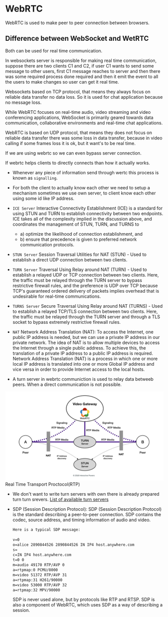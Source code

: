 # WebRTC

WebRTC is used to make peer to peer connection between browsers.

## Difference between WebSocket and WetRTC

Both can be used for real time communication.

In websockets server is responsible for making real time communication, suppose there are two clients C1 and C2, if user C1 wants to send some message to other users, first C1 message reaches to server and then there was some required process done required and then it emit the event to all the users to make changes so user can get it real time.

Websockets based on TCP protocol, that means they always focus on reliable data transfer no data loss. So it is used for chat application because no message loss.

While WebRTC focuses on real-time audio, video streaming and video conferencing applications, WebSocket is primarily geared towards data communication, collaborative environments and real-time chat applications.

WebRTC is based on UDP protocol, that means they does not focus on reliable data transfer there was some loss in data transfer, because in video calling if some frames loss it is ok, but it want's to be real time.

If we are using webrtc so we can even bypass server connection.

If webrtc helps clients to directly connects than how it actually works.
- Whenever any piece of information send through wertc this process is known as `signalling`.
- For both the client to actually know each other we need to setup a mechanism sometimes we use own server, to client know each other using some id like IP address.
- `ICE Server` Interactive Connectivity Establishment (ICE) is a standard for using STUN and TURN to establish connectivity between two endpoints. ICE takes all of the complexity implied in the discussion above, and coordinates the management of STUN, TURN, and TURNS to 
    - a) optimize the likelihood of connection establishment, and 
    - b) ensure that precedence is given to preferred network communication protocols.

- `STUN Server` Session Traversal Utilities for NAT (STUN) - Used to establish a direct UDP connection between two clients.
- `TURN Server` Traversal Using Relay around NAT (TURN) - Used to establish a relayed UDP or TCP connection between two clients. Here, the traffic must be relayed through the TURN server to bypass restrictive firewall rules, and the preference is UDP over TCP because TCP's guaranteed ordered delivery of packets implies overhead that is undesirable for real-time communications. 
- `TURNS Server` Secure Traversal Using Relay around NAT (TURNS) - Used to establish a relayed TCP/TLS connection between two clients. Here, the traffic must be relayed through the TURN server and through a TLS socket to bypass extremely restrictive firewall rules.
- `NAT` Network Address Translation (NAT): To access the Internet, one public IP address is needed, but we can use a private IP address in our private network. The idea of NAT is to allow multiple devices to access the Internet through a single public address. To achieve this, the translation of a private IP address to a public IP address is required. Network Address Translation (NAT) is a process in which one or more local IP address is translated into one or more Global IP address and vice versa in order to provide Internet access to the local hosts. 

- A turn server in webrtc communiction is used to relay data betweeb peers. When a direct communication is not possible.

![TURN/STUN architecture](./images/turn.jpeg "turn server")
Real Time Transport Proctocol(RTP)

- We don't want to write turn servers with own there is already prepared turn turn srevers.
[List of available turn servers](https://gist.github.com/sagivo/3a4b2f2c7ac6e1b5267c2f1f59ac6c6b)

- SDP (Session Description Protocol): SDP (Session Description Protocol) is the standard describing a peer-to-peer connection. SDP contains the codec, source address, and timing information of audio and video.

    ```
    Here is a typical SDP message:

    v=0
    o=alice 2890844526 2890844526 IN IP4 host.anywhere.com
    s=
    c=IN IP4 host.anywhere.com
    t=0 0
    m=audio 49170 RTP/AVP 0
    a=rtpmap:0 PCMU/8000
    m=video 51372 RTP/AVP 31
    a=rtpmap:31 H261/90000
    m=video 53000 RTP/AVP 32
    a=rtpmap:32 MPV/90000
    ```

    SDP is never used alone, but by protocols like RTP and RTSP. SDP is also a component of WebRTC, which uses SDP as a way of describing a session.